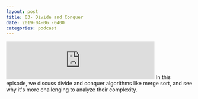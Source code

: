 ```yaml
---
layout: post
title: 03- Divide and Conquer
date: 2019-04-06 -0400
categories: podcast
---
```


<iframe src="https://anchor.fm/randomly-typed/embed/episodes/Divide-and-Conquer-e3ll9h/a-acqg7c" height="102px" width="400px" frameborder="0" scrolling="no"></iframe>
In this episode, we discuss divide and conquer algorithms like merge sort, and see why it's more challenging to analyze their complexity.